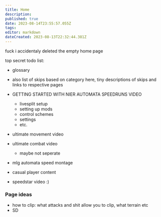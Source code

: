 ```yaml
---
title: Home
description: 
published: true
date: 2023-08-14T23:55:57.055Z
tags: 
editor: markdown
dateCreated: 2023-08-13T22:32:44.381Z
---
```


fuck i accidentaly deleted the empty home page





top secret todo list:

- glossary
- also list of skips based on category here, tiny descriptions of skips and links to respective pages

- GETTING STARTED WITH NIER AUTOMATA SPEEDRUNS VIDEO
	- livesplit setup
	- setting up mods
	- control schemes
	- settings
  - etc.
- ultimate movement video
- ultimate combat video
	- maybe not seperate


- mlg automata speed montage 

- casual player content
- speedstar video :)

### Page ideas
 - how to clip: what attacks and shit allow you to clip, what terrain etc
 - SD